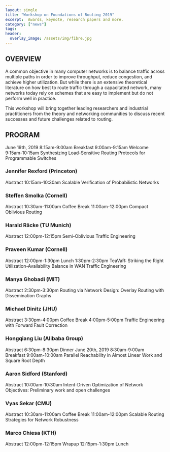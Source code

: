 ```yaml
---
layout: single
title: "Workshop on Foundations of Routing 2019"
excerpt:  Awards, keynote, research papers and more. 
category: ["news"]
tags:
header:
  overlay_image: /assets/img/fibre.jpg
---
```


## OVERVIEW
A common objective in many computer networks is to balance traffic across multiple paths in order to improve throughput, reduce congestion, and achieve higher utilization. But while there is an extensive theoretical literature on how best to route traffic through a capacitated network, many networks today rely on schemes that are easy to implement but do not perform well in practice.

This workshop will bring together leading researchers and industrial practitioners from the theory and networking communities to discuss recent successes and future challenges related to routing.

## PROGRAM
June 19th, 2019
8:15am-9:00am	Breakfast
9:00am-9:15am	Welcome
9:15am-10:15am	Synthesizing Load-Sensitive Routing Protocols for Programmable Switches
### Jennifer Rexford (Princeton)
Abstract
10:15am-10:30am	Scalable Verification of Probabilistic Networks
### Steffen Smolka (Cornell)
Abstract
10:30am-11:00am	Coffee Break
11:00am-12:00pm	Compact Oblivious Routing
### Harald Räcke (TU Munich)
Abstract
12:00pm-12:15pm	Semi-Oblivious Traffic Engineering
### Praveen Kumar (Cornell)
Abstract
12:00pm-1:30pm	Lunch
1:30pm-2:30pm	TeaVaR: Striking the Right Utilization-Availability Balance in WAN Traffic Engineering
### Manya Ghobadi (MIT)
Abstract
2:30pm-3:30pm	Routing via Network Design: Overlay Routing with Dissemination Graphs
### Michael Dinitz (JHU)
Abstract
3:30pm-4:00pm	Coffee Break
4:00pm-5:00pm	Traffic Engineering with Forward Fault Correction
### Hongqiang Liu (Alibaba Group)
Abstract
6:30pm-8:30pm	Dinner
June 20th, 2019
8:30am-9:00am	Breakfast
9:00am-10:00am	Parallel Reachability in Almost Linear Work and Square Root Depth
### Aaron Sidford (Stanford)
Abstract
10:00am-10:30am	Intent-Driven Optimization of Network Objectives: Preliminary work and open challenges
### Vyas Sekar (CMU)
Abstract
10:30am-11:00am	Coffee Break
11:00am-12:00pm	Scalable Routing Strategies for Network Robustness
### Marco Chiesa (KTH)
Abstract
12:00pm-12:15pm	Wrapup
12:15pm-1:30pm	Lunch
